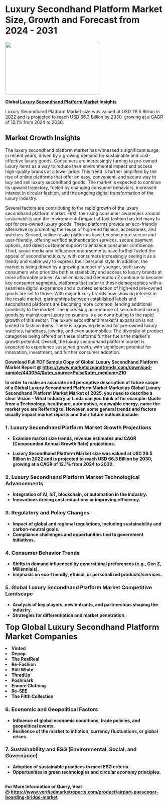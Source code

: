 <H1>Luxury Secondhand Platform Market Size, Growth and Forecast from 2024 - 2031</H1><img class="aligncenter size-medium wp-image-584254" src="https://thirdeyenews.in/wp-content/uploads/2024/09/Global-Market-Research-300x168.jpeg" alt="" width="300" height="168" /><p><strong>Global&nbsp;<a href="https://www.marketsizeandtrends.com/download-sample/443054/&amp;utm_source=Pulse&amp;utm_medium=210">Luxury Secondhand Platform Market</a> Insights</strong></p><p>Luxury Secondhand Platform Market size was valued at USD 28.5 Billion in 2022 and is projected to reach USD 66.3 Billion by 2030, growing at a CAGR of 12.1% from 2024 to 2030.</p><p><h2>Market Growth Insights</h2> <p>The luxury secondhand platform market has witnessed a significant surge in recent years, driven by a growing demand for sustainable and cost-effective luxury goods. Consumers are increasingly turning to pre-owned luxury items as a way to reduce their environmental impact and access high-quality brands at a lower price. This trend is further amplified by the rise of online platforms that offer an easy, convenient, and secure way to buy and sell luxury secondhand goods. The market is expected to continue its upward trajectory, fueled by changing consumer behaviors, increased interest in circular fashion, and the ongoing digital transformation of the luxury industry.</p> <p><strong></strong></p> <p>Several factors are contributing to the rapid growth of the luxury secondhand platform market. First, the rising consumer awareness around sustainability and the environmental impact of fast fashion has led many to opt for pre-owned luxury goods. These platforms provide an eco-friendly alternative by promoting the reuse of high-end fashion, accessories, and watches. Second, online resale platforms have become more secure and user-friendly, offering verified authentication services, secure payment options, and direct customer support to enhance consumer confidence. Third, social media and influencer endorsements have further fueled the appeal of secondhand luxury, with consumers increasingly seeing it as a trendy and viable way to express their personal style. In addition, the market is being driven by a growing number of younger, tech-savvy consumers who prioritize both sustainability and access to luxury brands at more affordable prices. As millennials and Generation Z continue to become key consumer segments, platforms that cater to these demographics with a seamless digital experience and a curated selection of high-end pre-owned goods are set to thrive. With major luxury brands now showing interest in the resale market, partnerships between established labels and secondhand platforms are becoming more common, lending additional credibility to the market. The increasing acceptance of secondhand luxury goods by mainstream luxury consumers is also contributing to the rapid growth of this sector. The luxury secondhand market's expansion is not limited to fashion items. There is a growing demand for pre-owned luxury watches, handbags, jewelry, and even automobiles. The diversity of product categories being offered on these platforms further fuels the market's growth potential. Overall, the luxury secondhand platform market is expected to experience sustained growth, with significant potential for innovation, investment, and further consumer adoption. <p><strong></p><p><span class=""><strong>Download Full PDF Sample Copy of Global Luxury Secondhand Platform Market Report</strong> @ <a href="https://www.marketsizeandtrends.com/download-sample/443054/&amp;utm_source=Pulse&amp;utm_medium=210" target="_blank">https://www.marketsizeandtrends.com/download-sample/443054/&amp;utm_source=Pulse&amp;utm_medium=210</a></span></p><p>In order to make an accurate and perceptive description of future scope of a Global&nbsp;Luxury Secondhand Platform Market Market as Global&nbsp;Luxury Secondhand Platform Market Market of 2025, you need to describe a clear Vision &ndash; What Industry or Linda can you think of for example: Quote from a Technology, healthcare, automotive, renewable energy, name the market you are Reffering to. However, some general trends and factors usually impact market reports and their future outlook include:</p><h3>1.&nbsp;<strong>Luxury Secondhand Platform Market Growth Projections</strong></h3><ul><li>Examine market size trends, revenue estimates and CAGR (Compounded Annual Growth Rate) projections.</li><li><p>Luxury Secondhand Platform Market size was valued at USD 28.5 Billion in 2022 and is projected to reach USD 66.3 Billion by 2030, growing at a CAGR of 12.1% from 2024 to 2030.</p></li></ul><h3>2.&nbsp;<strong>Luxury Secondhand Platform Market Technological Advancements</strong></h3><ul><li>Integration of AI, IoT, blockchain, or automation in the industry.</li><li>Innovations driving cost reductions or improving efficiency.</li></ul><h3>3.&nbsp;<strong>Regulatory and Policy Changes</strong></h3><ul><li>Impact of global and regional regulations, including sustainability and carbon-neutral goals.</li><li>Compliance challenges and opportunities tied to government initiatives.</li></ul><h3>4.&nbsp;<strong>Consumer Behavior Trends</strong></h3><ul><li>Shifts in demand influenced by generational preferences (e.g., Gen Z, Millennials).</li><li>Emphasis on eco-friendly, ethical, or personalized products/services.</li></ul><h3>5.&nbsp;<strong>Global Luxury Secondhand Platform Market Competitive Landscape</strong></h3><ul><li>Analysis of key players, new entrants, and partnerships shaping the industry.</li><li>Strategies for differentiation and market penetration.</li></ul><p data-pm-slice="1 1 []"><span style="color: inherit; font-family: inherit; font-size: 25px;">Top Global Luxury Secondhand Platform Market Companies</span></p><div class="" data-test-id=""><p><li>Vinted</li><li> Depop</li><li> The RealReal</li><li> Re-Fashion</li><li> Still White</li><li> ThredUp</li><li> Poshmark</li><li> Encore Clothing</li><li> Re-SEE</li><li> The Fifth Collection</li></p></div><h3>6.&nbsp;<strong>Economic and Geopolitical Factors</strong></h3><ul><li>Influence of global economic conditions, trade policies, and geopolitical events.</li><li>Resilience of the market to inflation, currency fluctuations, or global crises.</li></ul><h3>7.&nbsp;<strong>Sustainability and ESG (Environmental, Social, and Governance)</strong></h3><ul><li>Adoption of sustainable practices to meet ESG criteria.</li><li>Opportunities in green technologies and circular economy principles.</li></ul><h2><strong style="font-size: 14px;">For More Information or Query, Visit @&nbsp;</strong><a style="background-color: #ffffff; font-size: 14px;" href="https://www.marketsizeandtrends.com/report/luxury-secondhand-platform-market/" target="_blank">https://www.verifiedmarketreports.com/product/airport-passenger-boarding-bridge-market</a></h2>
